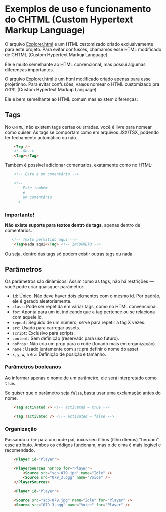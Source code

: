 # Exemplos de uso e funcionamento do CHTML (Custom Hypertext Markup Language)
O arquivo [Explorer.html](./Game/Explorer.html) é um HTML customizado criado exclusivamente para este projeto. Para evitar confusões, chamamos esse HTML modificado de CHTML (Custom Hypertext Markup Language).

Ele é muito semelhante ao HTML convencional, mas possui algumas diferenças importantes.

O arquivo Explorer.html é um html modificado criado apenas para esse projetinho. Para evitar confusões, vamos 
nomear o HTML customizado pra `CHTMl` (Custom Hypertext Markup Language).

Ele é bem semelhante ao HTML comum mas existem diferenças:

## Tags
No `CHTML`, não existem tags certas ou erradas. você é livre para nomear como quiser.
As tags se comportam como em arquivos JSX/TSX, podendo ter fechamento automático ou não.

```HTML
    <Tag /> 
    <!--OU-->
    <Tag></Tag>
```

Também é possível adicionar comentários, exatamente como no HTML:

```HTML
    <!-- Este é um comentário -->

    <!--
        Este também
        é 
        um comentário
    -->
```

### Importante!
**Não existe suporte para textos dentro de tags**, apenas dentro de comentários.

```HTML
   <!-- Texto permitido aqui -->
    <Tag>Nada aqui</Tag> <!-- INCORRETO -->
```

Ou seja, dentro das tags só podem existir outras tags ou nada.

## Parâmetros
Os parâmetros são dinâmicos. Assim como as tags, não há restrições — você pode criar quaisquer parâmetros.


* `id`: Único. Não deve haver dois elementos com o mesmo id. Por padrão, ele é gerado aleatoriamente.
* `class`: Pode ser repetida em várias tags, como no HTML convencional.
* `for`: Aponta para um id, indicando que a tag pertence ou se relaciona com aquele id.
* `repeat`: Seguido de um número, serve para repetir a tag X vezes.
* `src`: Usado para carregar assets.
* `script`: Exclusivo para scripts.
* `content`: Sem definição (reservado para uso futuro).
* `noProp` : Não cria um prop para o node (focado mais em organização).
* `name` : Usado juntamente com `src` pra definir o nome do asset
* `x`, `y`, `w`, `h` e `z`: Definição de posição e tamanho.


### Parâmetros booleanos
Ao informar apenas o nome de um parâmetro, ele será interpretado como `true`.

Se quiser que o parâmetro seja `false`, basta usar uma exclamação antes do nome.

```HTML
    <Tag activated /> <!-- activated = true -->

    <Tag !activated /> <!-- activated = false -->
```

### Organização
Passando o `for` para um node pai, todos seu filhos (filho diretos) "herdam" esse atríbuto.
Ambos os códigos funcionam, mas o de cima é mais legível e recomendado.

```html
    <Player id="Player">

    <PlayerSources noProp for="Player">
        <Source src="scp-079.jpg" name="Idle" />
        <Source src="079_3.ogg" name="Voice" />
    </PlayerSources>
```

```html
    <Player id="Player">

    <Source src="scp-079.jpg" name="Idle" for="Player" />
    <Source src="079_3.ogg" name="Voice" for="Player" />
    
```